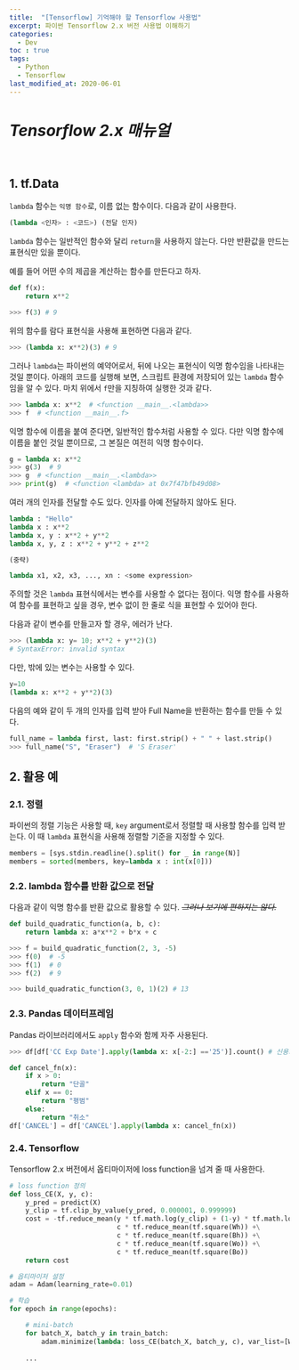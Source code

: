 ```yaml
---
title:  "[Tensorflow] 기억해야 할 Tensorflow 사용법"
excerpt: 파이썬 Tensorflow 2.x 버전 사용법 이해하기
categories:
  - Dev
toc : true
tags:
  - Python
  - Tensorflow
last_modified_at: 2020-06-01
---
```






# _Tensorflow  2.x  매뉴얼_

<br>

 



## 1. tf.Data



 `lambda` 함수는 `익명 함수`로, 이름 없는 함수이다. 다음과 같이 사용한다.

```python
(lambda <인자> : <코드>) (전달 인자)
```



 `lambda` 함수는 일반적인 함수와 달리 `return`을 사용하지 않는다. 다만 반환값을 만드는 표현식만 있을 뿐이다. 

 예를 들어 어떤 수의 제곱을 계산하는 함수를 만든다고 하자.

```python
def f(x):
    return x**2

>>> f(3) # 9
```



 위의 함수를 람다 표현식을 사용해 표현하면 다음과 같다.

```python
>>> (lambda x: x**2)(3) # 9
```



 그러나 `lambda`는 파이썬의 예약어로서, 뒤에 나오는 표현식이 익명 함수임을 나타내는 것일 뿐이다. 아래의 코드를 실행해 보면, 스크립트 환경에 저장되어 있는 `lambda` 함수임을 알 수 있다. 마치 위에서 `f`만을 지칭하여 실행한 것과 같다.

```python
>>> lambda x: x**2  # <function __main__.<lambda>>
>>> f  # <function __main__.f>
```



 익명 함수에 이름을 붙여 준다면, 일반적인 함수처럼 사용할 수 있다. 다만 익명 함수에 이름을 붙인 것일 뿐이므로, 그 본질은 여전히 익명 함수이다.

```python
g = lambda x: x**2
>>> g(3)  # 9
>>> g  # <function __main__.<lambda>>
>>> print(g)  # <function <lambda> at 0x7f47bfb49d08>
```



 여러 개의 인자를 전달할 수도 있다. 인자를 아예 전달하지 않아도 된다. 

```python
lambda : "Hello"
lambda x : x**2
lambda x, y : x**2 + y**2
lambda x, y, z : x**2 + y**2 + z**2

(중략)

lambda x1, x2, x3, ..., xn : <some expression>
```



 주의할 것은 `lambda` 표현식에서는 변수를 사용할 수 없다는 점이다. 익명 함수를 사용하여 함수를 표현하고 싶을 경우, 변수 없이 한 줄로 식을 표현할 수 있어야 한다.

 다음과 같이 변수를 만들고자 할 경우, 에러가 난다.

```python
>>> (lambda x: y= 10; x**2 + y**2)(3)
# SyntaxError: invalid syntax
```



 다만, 밖에 있는 변수는 사용할 수 있다.

```python
y=10
(lambda x: x**2 + y**2)(3)
```



 다음의 예와 같이 두 개의 인자를 입력 받아 Full Name을 반환하는 함수를 만들 수 있다.

```python
full_name = lambda first, last: first.strip() + " " + last.strip()
>>> full_name("S", "Eraser")  # 'S Eraser'
```



## 2. 활용 예



### 2.1. 정렬

 파이썬의 정렬 기능은 사용할 때, `key` argument로서 정렬할 때 사용할 함수를 입력 받는다. 이 때 `lambda` 표현식을 사용해 정렬할 기준을 지정할 수 있다.

```python
members = [sys.stdin.readline().split() for _ in range(N)]
members = sorted(members, key=lambda x : int(x[0]))
```





### 2.2. lambda  함수를 반환 값으로 전달

 다음과 같이 익명 함수를 반환 값으로 활용할 수 있다. *~~그러나 보기에 편하지는 않다.~~*



```python
def build_quadratic_function(a, b, c):
    return lambda x: a*x**2 + b*x + c

>>> f = build_quadratic_function(2, 3, -5) 
>>> f(0)  # -5
>>> f(1)  # 0
>>> f(2)  # 9

>>> build_quadratic_function(3, 0, 1)(2) # 13
```



### 2.3. Pandas 데이터프레임

 Pandas 라이브러리에서도 `apply` 함수와 함께 자주 사용된다.

```python
>>> df[df['CC Exp Date'].apply(lambda x: x[-2:] =='25')].count() # 신용카드 만료일이 2025년 이후인 고객 수 확인
```



```python
def cancel_fn(x):
    if x > 0:
        return "단골"
    elif x == 0:
        return "평범"
    else:
        return "취소"
df['CANCEL'] = df['CANCEL'].apply(lambda x: cancel_fn(x))
```





### 2.4. Tensorflow

 Tensorflow 2.x 버전에서 옵티마이저에 loss function을 넘겨 줄 때 사용한다.

```python
# loss function 정의
def loss_CE(X, y, c):
    y_pred = predict(X)
    y_clip = tf.clip_by_value(y_pred, 0.000001, 0.999999)
    cost = -tf.reduce_mean(y * tf.math.log(y_clip) + (1-y) * tf.math.log(1-y_clip)) +\
                           c * tf.reduce_mean(tf.square(Wh)) +\
                           c * tf.reduce_mean(tf.square(Bh)) +\
                           c * tf.reduce_mean(tf.square(Wo)) +\
                           c * tf.reduce_mean(tf.square(Bo))
    return cost

# 옵티마이저 설정
adam = Adam(learning_rate=0.01)

# 학습
for epoch in range(epochs):

    # mini-batch
    for batch_X, batch_y in train_batch:
        adam.minimize(lambda: loss_CE(batch_X, batch_y, c), var_list=[Wh, Bh, Wo, Bo]) # loss function 전달
        
    ...
```





 